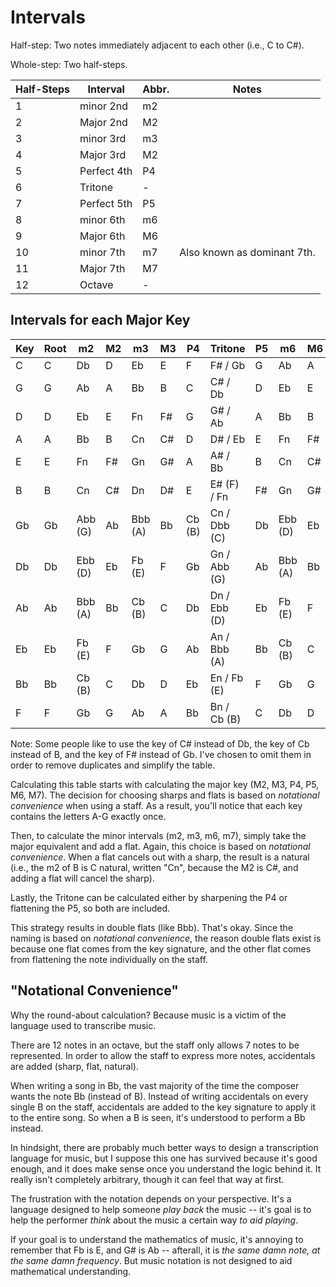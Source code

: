 Intervals
=========

Half-step: Two notes immediately adjacent to each other (i.e., C to C#).

Whole-step: Two half-steps.

| Half-Steps | Interval    | Abbr. | Notes                       |
|------------|-------------|-------|-----------------------------|
| 1          | minor 2nd   | m2    |                             |
| 2          | Major 2nd   | M2    |                             |
| 3          | minor 3rd   | m3    |                             |
| 4          | Major 3rd   | M2    |                             |
| 5          | Perfect 4th | P4    |                             |
| 6          | Tritone     | -     |                             |
| 7          | Perfect 5th | P5    |                             |
| 8          | minor 6th   | m6    |                             |
| 9          | Major 6th   | M6    |                             |
| 10         | minor 7th   | m7    | Also known as dominant 7th. |
| 11         | Major 7th   | M7    |                             |
| 12         | Octave      | -     |                             |

Intervals for each Major Key
----------------------------

| Key | Root | m2      | M2 | m3      | M3 | P4     | Tritone      | P5 | m6      | M6 | m7     | M7 |
|-----|------|---------|----|---------|----|--------|--------------|----|---------|----|--------|----|
| C   | C    | Db      | D  | Eb      | E  | F      | F# / Gb      | G  | Ab      | A  | Bb     | B  |
| G   | G    | Ab      | A  | Bb      | B  | C      | C# / Db      | D  | Eb      | E  | Fn     | F# |
| D   | D    | Eb      | E  | Fn      | F# | G      | G# / Ab      | A  | Bb      | B  | Cn     | C# |
| A   | A    | Bb      | B  | Cn      | C# | D      | D# / Eb      | E  | Fn      | F# | Gn     | G# |
| E   | E    | Fn      | F# | Gn      | G# | A      | A# / Bb      | B  | Cn      | C# | Dn     | D# |
| B   | B    | Cn      | C# | Dn      | D# | E      | E# (F) / Fn  | F# | Gn      | G# | An     | A# |
| Gb  | Gb   | Abb (G) | Ab | Bbb (A) | Bb | Cb (B) | Cn / Dbb (C) | Db | Ebb (D) | Eb | Fb (E) | F  |
| Db  | Db   | Ebb (D) | Eb | Fb (E)  | F  | Gb     | Gn / Abb (G) | Ab | Bbb (A) | Bb | Cb (B) | C  |
| Ab  | Ab   | Bbb (A) | Bb | Cb (B)  | C  | Db     | Dn / Ebb (D) | Eb | Fb (E)  | F  | Gb     | G  |
| Eb  | Eb   | Fb (E)  | F  | Gb      | G  | Ab     | An / Bbb (A) | Bb | Cb (B)  | C  | Db     | D  |
| Bb  | Bb   | Cb (B)  | C  | Db      | D  | Eb     | En / Fb (E)  | F  | Gb      | G  | Ab     | A  |
| F   | F    | Gb      | G  | Ab      | A  | Bb     | Bn / Cb (B)  | C  | Db      | D  | Eb     | E  |

Note: Some people like to use the key of C# instead of Db, the key of Cb instead of B, and the key
of F# instead of Gb.  I've chosen to omit them in order to remove duplicates and simplify the table.

Calculating this table starts with calculating the major key (M2, M3, P4, P5, M6, M7).  The decision
for choosing sharps and flats is based on *notational convenience* when using a staff.  As a result,
you'll notice that each key contains the letters A-G exactly once.

Then, to calculate the minor intervals (m2, m3, m6, m7), simply take the major equivalent and add a
flat.  Again, this choice is based on *notational convenience*.  When a flat cancels out with a
sharp, the result is a natural (i.e., the m2 of B is C natural, written "Cn", because the M2 is C#,
and adding a flat will cancel the sharp).

Lastly, the Tritone can be calculated either by sharpening the P4 or flattening the P5, so both are
included.

This strategy results in double flats (like Bbb).  That's okay.  Since the naming is based on
*notational convenience*, the reason double flats exist is because one flat comes from the key
signature, and the other flat comes from flattening the note individually on the staff.

"Notational Convenience"
------------------------

Why the round-about calculation?  Because music is a victim of the language used to transcribe
music.

There are 12 notes in an octave, but the staff only allows 7 notes to be represented.  In order to
allow the staff to express more notes, accidentals are added (sharp, flat, natural).

When writing a song in Bb, the vast majority of the time the composer wants the note Bb (instead of
B).  Instead of writing accidentals on every single B on the staff, accidentals are added to the key
signature to apply it to the entire song.  So when a B is seen, it's understood to perform a Bb
instead.

In hindsight, there are probably much better ways to design a transcription language for music, but
I suppose this one has survived because it's good enough, and it does make sense once you understand
the logic behind it.  It really isn't completely arbitrary, though it can feel that way at first.

The frustration with the notation depends on your perspective.  It's a language designed to help
someone *play back* the music -- it's goal is to help the performer *think* about the music a
certain way *to aid playing*.

If your goal is to understand the mathematics of music, it's annoying to remember that Fb is E, and
G# is Ab -- afterall, it is *the same damn note, at the same damn frequency*.  But music notation
is not designed to aid mathematical understanding.
